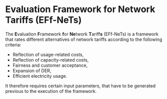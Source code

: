 # Evaluation Framework for Network Tariffs (EFf-NeTs)
The **E**valuation **F**ramework **f**or **Ne**twork **T**ariff**s** (EFf-NeTs) is a framework that rates different alternatives of network tariffs according to the following criteria:
* Reflection of usage-related costs,
* Reflection of capacity-related costs,
* Fairness and customer acceptance,
* Expansion of DER,
* Efficient electricity usage.

It therefore requires certain input parameters, that have to be generated previous to the execution of the framework. 
